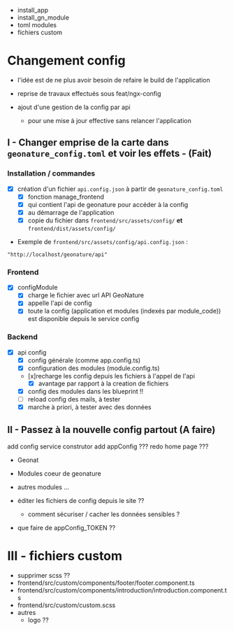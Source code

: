 - install_app
- install_gn_module
- toml modules
- fichiers custom

# Changement config

- l'idée est de ne plus avoir besoin de refaire le build de l'application 

- reprise de travaux effectués sous feat/ngx-config
- ajout d'une gestion de la config par api
  - pour une mise à jour effective sans relancer l'application  

## I - Changer emprise de la carte dans `geonature_config.toml` et voir les effets - (Fait)

### Installation / commandes

- [x] création d'un fichier `api.config.json` à partir de `geonature_config.toml`
  - [x] fonction manage_frontend 
  - [x] qui contient l'api de geonature pour accéder à la config 
  - [x] au démarrage de l'application
  - [x] copie du fichier dans `frontend/src/assets/config/` **et** `frontend/dist/assets/config/` 

- Exemple de `frontend/src/assets/config/api.config.json` :
```
"http://localhost/geonature/api"

```

### Frontend

- [x] configModule
  - [x] charge le fichier avec url API GeoNature
  - [x] appelle l'api de config
  - [x] toute la config (application et modules (indexés par module_code)) est disponible depuis le service config

### Backend

- [x] api config
  - [x] config générale (comme app.config.ts)
  - [x] configuration des modules (module.config.ts)
  - [x]recharge les config depuis les fichiers à l'appel de l'api
    - [x] avantage par rapport à la creation de fichiers
  - [x] config des modules dans les blueprint !!
  - [ ] reload config des mails, à tester
  - [x] marche à priori, à tester avec des données 
## II - Passez à la nouvelle config partout (A faire)

add config service construtor
add appConfig ???
redo home page ???

- Geonat 
- Modules coeur de geonature
- autres modules ...
- éditer les fichiers de config depuis le site ??
  - comment sécuriser / cacher les données sensibles ? 

- que faire de appConfig_TOKEN ??
# III - fichiers custom

- supprimer scss ??
- frontend/src/custom/components/footer/footer.component.ts
- frontend/src/custom/components/introduction/introduction.component.ts
- frontend/src/custom/custom.scss
- autres
  - logo ?? 
